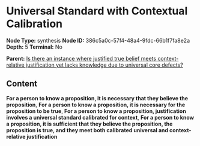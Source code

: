 # Universal Standard with Contextual Calibration

**Node Type:** synthesis
**Node ID:** 386c5a0c-57f4-48a4-9fdc-66b1f7fa8e2a
**Depth:** 5
**Terminal:** No

**Parent:** [Is there an instance where justified true belief meets context-relative justification yet lacks knowledge due to universal core defects?](is-there-an-instance-where-justified-true-belief-meets-context-relative-justification-yet-lacks-knowledge-due-to-universal-core-defects-antithesis-0ae0d2db-27c3-497b-86ab-b005d3e05fcb.md)

## Content

**For a person to know a proposition, it is necessary that they believe the proposition**, **For a person to know a proposition, it is necessary for the proposition to be true**, **For a person to know a proposition, justification involves a universal standard calibrated for context**, **For a person to know a proposition, it is sufficient that they believe the proposition, the proposition is true, and they meet both calibrated universal and context-relative justification**
